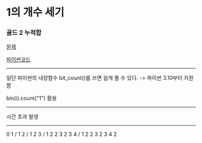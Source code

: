 # 1의 개수 세기
### 골드 2 누적합
[문제](https://www.acmicpc.net/problem/9527)

[파이썬코드](9527.py)

---
일단 파이썬의 내장함수 bit_count()를 쓰면 쉽게 풀 수 있다. -> 파이썬 3.10부터 지원함

bin(i).count("1") 활용

---
시간 초과 발생

---
0 1 / 1 2 / 1 2 3 / 1 2 2 3 2 3 4 / 1 2 2 3 2 3 4 2 